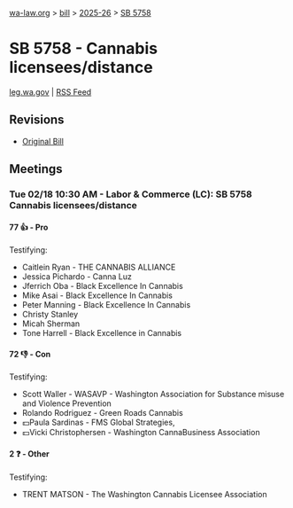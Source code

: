 [wa-law.org](/) > [bill](/bill/) > [2025-26](/bill/2025-26/) > [SB 5758](/bill/2025-26/sb/5758/)

# SB 5758 - Cannabis licensees/distance
[leg.wa.gov](https://app.leg.wa.gov/billsummary?BillNumber=5758&Year=2025&Initiative=false) | [RSS Feed](./rss.xml)

## Revisions
* [Original Bill](1/)

## Meetings
### Tue 02/18 10:30 AM - Labor & Commerce (LC): SB 5758 Cannabis licensees/distance
#### 77 👍 - Pro
Testifying:
* Caitlein Ryan - THE CANNABIS ALLIANCE
* Jessica Pichardo - Canna Luz
* Jferrich Oba - Black Excellence In Cannabis
* Mike Asai - Black Excellence In Cannabis
* Peter Manning - Black Excellence In Cannabis
* Christy Stanley
* Micah Sherman
* Tone Harrell - Black Excellence in Cannabis

#### 72 👎 - Con
Testifying:
* Scott Waller - WASAVP - Washington Association for Substance misuse and Violence Prevention
* Rolando Rodriguez - Green Roads Cannabis
* 💵Paula Sardinas - FMS Global Strategies,
* 💵Vicki Christophersen - Washington CannaBusiness Association

#### 2 ❓ - Other
Testifying:
* TRENT MATSON - The Washington Cannabis Licensee Association
